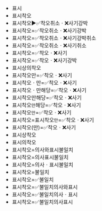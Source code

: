 - 표시
- 표시착오
- 표시착오▶️✅착오취소ㆍ❌사기강박
- 표시착오=✅착오취소ㆍ❌사기강박
- 표시착오=✅착오취소ㆍ❌사기강박취소
- 표시착오=✅착오취소ㆍ❌사기취소
- 표시착오=✅착오ㆍ❌사기
- 표시착오=✅착오ㆍ❌사기강박
- 표시상의착오
- 표시착오만=✅착오ㆍ❌사기
- 표시착오ㆍ만=✅착오ㆍ❌사기
- 표시착오ㆍ만해당=✅착오ㆍ❌사기
- 표시착오만해당=✅착오ㆍ❌사기
- 표시착오`만`해당=✅착오ㆍ❌사기
- 표시착오`만`=✅착오ㆍ❌사기
- 표시착오=표시착오`만`=✅착오ㆍ❌사기
- 표시착오(만)=✅착오ㆍ❌사기
- 표시상착오
- 표시의착오
- 표시착오=의사와표시불일치
- 표시착오=의사표시불일치
- 표시착오=의사ㆍ표시불일치
- 표시착오=불일치
- 표시착오=✅불일치
- 표시착오=✅불일치의사와표시
- 표시착오=✅불일치의사ㆍ표시
- 표시착오=✅불일치의사표시